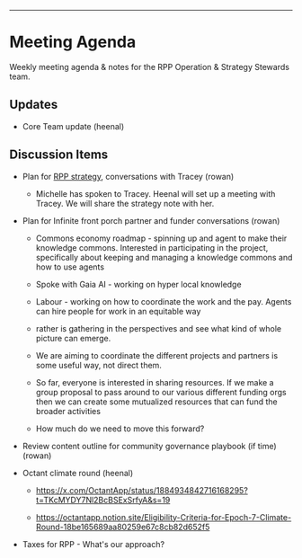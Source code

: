 ---

# Meeting Agenda

Weekly meeting agenda & notes for the RPP Operation & Strategy Stewards team.

## Updates

- Core Team update (heenal)

## Discussion Items

- Plan for [RPP strategy](https://app.charmverse.io/superbenefit/rpp-2025-strategy-note-draft-7833726947184536), conversations with Tracey (rowan)

  - Michelle has spoken to Tracey. Heenal will set up a meeting with Tracey. We will share the strategy note with her. 

- Plan for Infinite front porch partner and funder conversations (rowan)

  - Commons economy roadmap - spinning up and agent to make their knowledge commons. Interested in participating in the project, specifically about keeping and managing a knowledge commons and how to use agents

  - Spoke with Gaia AI - working on hyper local knowledge

  - Labour - working on how to coordinate the work and the pay. Agents can hire people for work in an equitable way

  - rather is gathering in the perspectives and see what kind of whole picture can emerge. 

  - We are aiming to coordinate the different projects and partners is some useful way, not direct them. 

  - So far, everyone is interested in sharing resources. If we make a group proposal to pass around to our various different funding orgs then we can create some mutualized resources that can fund the broader activities  

  - How much do we need to move this forward?

- Review content outline for community governance playbook (if time) (rowan)

- Octant climate round (heenal)

  - https://x.com/OctantApp/status/1884934842716168295?t=TKcMYDY7Nl2BcBSExSrfyA&s=19

  - https://octantapp.notion.site/Eligibility-Criteria-for-Epoch-7-Climate-Round-18be165689aa80259e67c8cb82d652f5

- Taxes for RPP - What's our approach?